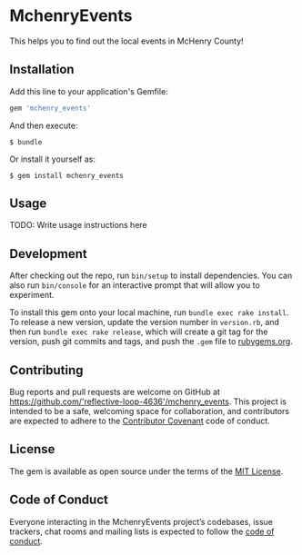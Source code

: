 # MchenryEvents

This helps you to find out the local events in McHenry County!

## Installation

Add this line to your application's Gemfile:

```ruby
gem 'mchenry_events'
```

And then execute:

    $ bundle

Or install it yourself as:

    $ gem install mchenry_events

## Usage

TODO: Write usage instructions here

## Development

After checking out the repo, run `bin/setup` to install dependencies. You can also run `bin/console` for an interactive prompt that will allow you to experiment.

To install this gem onto your local machine, run `bundle exec rake install`. To release a new version, update the version number in `version.rb`, and then run `bundle exec rake release`, which will create a git tag for the version, push git commits and tags, and push the `.gem` file to [rubygems.org](https://rubygems.org).

## Contributing

Bug reports and pull requests are welcome on GitHub at https://github.com/'reflective-loop-4636'/mchenry_events. This project is intended to be a safe, welcoming space for collaboration, and contributors are expected to adhere to the [Contributor Covenant](http://contributor-covenant.org) code of conduct.

## License

The gem is available as open source under the terms of the [MIT License](https://opensource.org/licenses/MIT).

## Code of Conduct

Everyone interacting in the MchenryEvents project’s codebases, issue trackers, chat rooms and mailing lists is expected to follow the [code of conduct](https://github.com/'reflective-loop-4636'/mchenry_events/blob/master/CODE_OF_CONDUCT.md).
